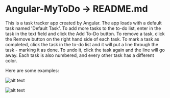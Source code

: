 # Angular-MyToDo -> README.md

This is a task tracker app created by Angular. The app loads with a default task named 'Default Task'. To add more tasks to the to-do list, enter in the task in the text field and click the Add To-Do button. To remove a task, click the Remove button on the right hand side of each task. To mark a task as completed, click the task in the to-do list and it will put a line through the task - marking it as done. To undo it, click the task again and the line will go away. Each task is also numbered, and every other task has a different color.

Here are some examples:

![alt text](./MyToDo/DefaultApp.png)

![alt text](./MyToDo/MyToDo.png)
